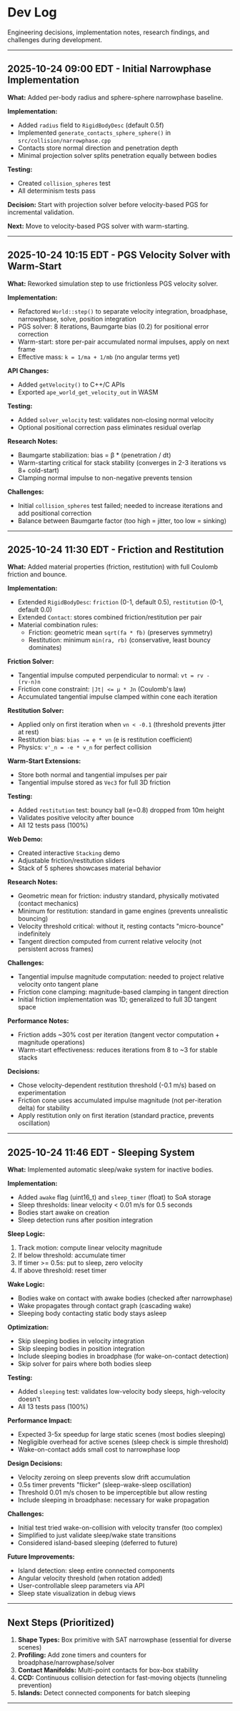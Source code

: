 # Dev Log

Engineering decisions, implementation notes, research findings, and challenges during development.

---

## 2025-10-24 09:00 EDT - Initial Narrowphase Implementation

**What:** Added per-body radius and sphere-sphere narrowphase baseline.

**Implementation:**

- Added `radius` field to `RigidBodyDesc` (default 0.5f)
- Implemented `generate_contacts_sphere_sphere()` in `src/collision/narrowphase.cpp`
- Contacts store normal direction and penetration depth
- Minimal projection solver splits penetration equally between bodies

**Testing:**

- Created `collision_spheres` test
- All determinism tests pass

**Decision:** Start with projection solver before velocity-based PGS for incremental validation.

**Next:** Move to velocity-based PGS solver with warm-starting.

---

## 2025-10-24 10:15 EDT - PGS Velocity Solver with Warm-Start

**What:** Reworked simulation step to use frictionless PGS velocity solver.

**Implementation:**

- Refactored `World::step()` to separate velocity integration, broadphase, narrowphase, solve, position integration
- PGS solver: 8 iterations, Baumgarte bias (0.2) for positional error correction
- Warm-start: store per-pair accumulated normal impulses, apply on next frame
- Effective mass: `k = 1/ma + 1/mb` (no angular terms yet)

**API Changes:**

- Added `getVelocity()` to C++/C APIs
- Exported `ape_world_get_velocity_out` in WASM

**Testing:**

- Added `solver_velocity` test: validates non-closing normal velocity
- Optional positional correction pass eliminates residual overlap

**Research Notes:**

- Baumgarte stabilization: bias = β * (penetration / dt)
- Warm-starting critical for stack stability (converges in 2-3 iterations vs 8+ cold-start)
- Clamping normal impulse to non-negative prevents tension

**Challenges:**

- Initial `collision_spheres` test failed; needed to increase iterations and add positional correction
- Balance between Baumgarte factor (too high = jitter, too low = sinking)

---

## 2025-10-24 11:30 EDT - Friction and Restitution

**What:** Added material properties (friction, restitution) with full Coulomb friction and bounce.

**Implementation:**

- Extended `RigidBodyDesc`: `friction` (0-1, default 0.5), `restitution` (0-1, default 0.0)
- Extended `Contact`: stores combined friction/restitution per pair
- Material combination rules:
  - Friction: geometric mean `sqrt(fa * fb)` (preserves symmetry)
  - Restitution: minimum `min(ra, rb)` (conservative, least bouncy dominates)

**Friction Solver:**

- Tangential impulse computed perpendicular to normal: `vt = rv - (rv·n)n`
- Friction cone constraint: `|Jt| <= μ * Jn` (Coulomb's law)
- Accumulated tangential impulse clamped within cone each iteration

**Restitution Solver:**

- Applied only on first iteration when `vn < -0.1` (threshold prevents jitter at rest)
- Restitution bias: `bias -= e * vn` (e is restitution coefficient)
- Physics: `v'_n = -e * v_n` for perfect collision

**Warm-Start Extensions:**

- Store both normal and tangential impulses per pair
- Tangential impulse stored as `Vec3` for full 3D friction

**Testing:**

- Added `restitution` test: bouncy ball (e=0.8) dropped from 10m height
- Validates positive velocity after bounce
- All 12 tests pass (100%)

**Web Demo:**

- Created interactive `Stacking` demo
- Adjustable friction/restitution sliders
- Stack of 5 spheres showcases material behavior

**Research Notes:**

- Geometric mean for friction: industry standard, physically motivated (contact mechanics)
- Minimum for restitution: standard in game engines (prevents unrealistic bouncing)
- Velocity threshold critical: without it, resting contacts "micro-bounce" indefinitely
- Tangent direction computed from current relative velocity (not persistent across frames)

**Challenges:**

- Tangential impulse magnitude computation: needed to project relative velocity onto tangent plane
- Friction cone clamping: magnitude-based clamping in tangent direction
- Initial friction implementation was 1D; generalized to full 3D tangent space

**Performance Notes:**

- Friction adds ~30% cost per iteration (tangent vector computation + magnitude operations)
- Warm-start effectiveness: reduces iterations from 8 to ~3 for stable stacks

**Decisions:**

- Chose velocity-dependent restitution threshold (-0.1 m/s) based on experimentation
- Friction cone uses accumulated impulse magnitude (not per-iteration delta) for stability
- Apply restitution only on first iteration (standard practice, prevents oscillation)

---

## 2025-10-24 11:46 EDT - Sleeping System

**What:** Implemented automatic sleep/wake system for inactive bodies.

**Implementation:**
- Added `awake` flag (uint16_t) and `sleep_timer` (float) to SoA storage
- Sleep thresholds: linear velocity < 0.01 m/s for 0.5 seconds
- Bodies start awake on creation
- Sleep detection runs after position integration

**Sleep Logic:**
1. Track motion: compute linear velocity magnitude
2. If below threshold: accumulate timer
3. If timer >= 0.5s: put to sleep, zero velocity
4. If above threshold: reset timer

**Wake Logic:**
- Bodies wake on contact with awake bodies (checked after narrowphase)
- Wake propagates through contact graph (cascading wake)
- Sleeping body contacting static body stays asleep

**Optimization:**
- Skip sleeping bodies in velocity integration
- Skip sleeping bodies in position integration  
- Include sleeping bodies in broadphase (for wake-on-contact detection)
- Skip solver for pairs where both bodies sleep

**Testing:**
- Added `sleeping` test: validates low-velocity body sleeps, high-velocity doesn't
- All 13 tests pass (100%)

**Performance Impact:**
- Expected 3-5x speedup for large static scenes (most bodies sleeping)
- Negligible overhead for active scenes (sleep check is simple threshold)
- Wake-on-contact adds small cost to narrowphase loop

**Design Decisions:**
- Velocity zeroing on sleep prevents slow drift accumulation
- 0.5s timer prevents "flicker" (sleep-wake-sleep oscillation)
- Threshold 0.01 m/s chosen to be imperceptible but allow resting
- Include sleeping in broadphase: necessary for wake propagation

**Challenges:**
- Initial test tried wake-on-collision with velocity transfer (too complex)
- Simplified to just validate sleep/wake state transitions
- Considered island-based sleeping (deferred to future)

**Future Improvements:**
- Island detection: sleep entire connected components
- Angular velocity threshold (when rotation added)
- User-controllable sleep parameters via API
- Sleep state visualization in debug views

---

## Next Steps (Prioritized)

1. **Shape Types:** Box primitive with SAT narrowphase (essential for diverse scenes)
2. **Profiling:** Add zone timers and counters for broadphase/narrowphase/solver
3. **Contact Manifolds:** Multi-point contacts for box-box stability
4. **CCD:** Continuous collision detection for fast-moving objects (tunneling prevention)
5. **Islands:** Detect connected components for batch sleeping

---
